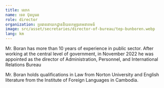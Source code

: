 ```yaml
---
title: លោក
name: ទេព ប៊ុនបូរេន
role: director
organization: ប្រធាននាយកដ្ឋាននិយតកម្មទូរគមនាគមន៍
image: src/asset/secretaries/director-of-bureau/tep-bunboren.webp
lang: km
---
```


Mr. Boran has more than 10 years of experience in public sector. After working at the central level of government, in November 2022 he was appointed as the director of Administration, Personnel, and International Relations Bureau

Mr. Boran holds qualifications in Law from Norton University and English literature from the Institute of Foreign Languages in Cambodia.
